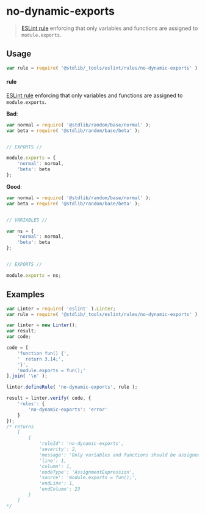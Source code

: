 <!--

@license Apache-2.0

Copyright (c) 2018 The Stdlib Authors.

Licensed under the Apache License, Version 2.0 (the "License");
you may not use this file except in compliance with the License.
You may obtain a copy of the License at

   http://www.apache.org/licenses/LICENSE-2.0

Unless required by applicable law or agreed to in writing, software
distributed under the License is distributed on an "AS IS" BASIS,
WITHOUT WARRANTIES OR CONDITIONS OF ANY KIND, either express or implied.
See the License for the specific language governing permissions and
limitations under the License.

-->

# no-dynamic-exports

> [ESLint rule][eslint-rules] enforcing that only variables and functions are assigned to `module.exports`.

<section class="intro">

</section>

<!-- /.intro -->

<section class="usage">

## Usage

```javascript
var rule = require( '@stdlib/_tools/eslint/rules/no-dynamic-exports' );
```

#### rule

[ESLint rule][eslint-rules] enforcing that only variables and functions are assigned to `module.exports`.

**Bad**:

<!-- eslint-disable stdlib/no-dynamic-exports -->

```javascript
var normal = require( '@stdlib/random/base/normal' );
var beta = require( '@stdlib/random/base/beta' );


// EXPORTS //

module.exports = {
    'normal': normal,
    'beta': beta
};
```

**Good**:

```javascript
var normal = require( '@stdlib/random/base/normal' );
var beta = require( '@stdlib/random/base/beta' );


// VARIABLES //

var ns = {
    'normal': normal,
    'beta': beta
};


// EXPORTS //

module.exports = ns;
```

</section>

<!-- /.usage -->

<section class="examples">

## Examples

<!-- eslint no-undef: "error" -->

```javascript
var Linter = require( 'eslint' ).Linter;
var rule = require( '@stdlib/_tools/eslint/rules/no-dynamic-exports' );

var linter = new Linter();
var result;
var code;

code = [
    'function fun() {',
    '  return 3.14;',
    '}',
    'module.exports = fun();'
].join( '\n' );

linter.defineRule( 'no-dynamic-exports', rule );

result = linter.verify( code, {
    'rules': {
        'no-dynamic-exports': 'error'
    }
});
/* returns
    [
        {
            'ruleId': 'no-dynamic-exports',
            'severity': 2,
            'message': 'Only variables and functions should be assigned to `module.exports`',
            'line': 1,
            'column': 1,
            'nodeType': 'AssignmentExpression',
            'source': 'module.exports = fun();',
            'endLine': 1,
            'endColumn': 23
        }
    ]
*/
```

</section>

<!-- /.examples -->

<section class="links">

[eslint-rules]: https://eslint.org/docs/developer-guide/working-with-rules

</section>

<!-- /.links -->
